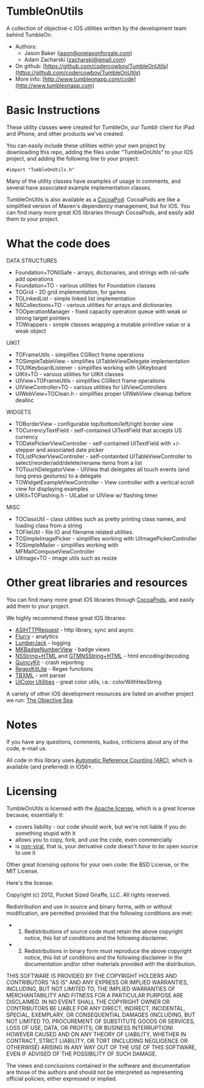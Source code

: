 TumbleOnUtils
==============

A collection of objective-c IOS utilities written by the development team behind TumbleOn. 

* Authors: 
    * Jason Baker ([jason@onejasonforsale.com](mailto:jason@onejasonforsale.com)) 
    * Adam Zacharski ([zacharski@gmail.com](mailto:zacharski@gmail.com))
* On github: [https://github.com/codercowboy/TumbleOnUtils](https://github.com/codercowboy/TumbleOnUtils)
* More info: [http://www.tumbleonapp.com/code](http://www.tumbleonapp.com)

Basic Instructions
==================

These utility classes were created for TumbleOn, our Tumblr client for iPad and iPhone, and other products we've created.

You can easily include these utilities within your own project by downloading this repo, adding the files under "TumbleOnUtils" to your IOS project, and adding the following line to your project:

    #import "TumbleOnUtils.h"

Many of the utility classes have examples of usage in comments, and several have associated example implementation classes.

TumbleOnUtils is also available as a [CocoaPod](http://cocoapods.org/?q=tumble). CocoaPods are like a simplified version of Maven's dependency management, but for IOS. You can find many more great IOS libraries through CocoaPods, and easily add them to your project.  

What the code does
==================


DATA STRUCTURES

* Foundation+TONilSafe - arrays, dictionaries, and strings with nil-safe add operations
* Foundation+TO - various utilities for Foundation classes
* TOGrid - 2D grid implementation, for games
* TOLinkedList - simple linked list implementation
* NSCollections+TO - various utilities for arrays and dictionaries
* TOOperationManager - fixed capacity operation queue with weak or strong target pointers
* TOWrappers - simple classes wrapping a mutable primitive value or a weak object

UIKIT

* TOFrameUtils - simplifies CGRect frame operations
* TOSimpleTableView - simplifies UITableViewDelegate implementation
* TOUIKeyboardListener - simplifies working with UIKeyboard
* UIKit+TO - various utilities for UIKit classes
* UIView+TOFrameUtils - simplifies CGRect frame operations
* UIViewController+TO - various utilities for UIViewControllers
* UIWebView+TOClean.h - simplifies proper UIWebView cleanup before dealloc

WIDGETS

* TOBorderView - configurable top/bottom/left/right border view
* TOCurrencyTextField - self-contained UITextField that accepts US currency
* TODatePickerViewController - self-contained UITextField with +/- stepper and associated date picker
* TOListPickerViewController - self-containted UITableViewController to select/reorder/add/delete/rename items from a list
* TOTouchDelegatorView - UIView that delegates all touch events (and long press gestures) to a delegate
* TOWidgetExampleViewController - View controller with a vertical scroll view for displaying examples
* UIKit+TOFlashing.h - UILabel or UIView w/ flashing timer

MISC

* TOClassUtil - class utilities such as pretty printing class names, and loading class from a string
* TOFileUtil - file IO and filename related utilities.
* TOSimpleImagePicker - simplifies working with UIImagePickerController
* TOSimpleMailer - simplifies working with MFMailComposeViewController
* UIImage+TO - image utils such as resize


Other great libraries and resources
===================================

You can find many more great IOS libraries through [CocoaPods](http://cocoapods.org/?q=tumble), and easily add them to your project.  


We highly recommend these great IOS libraries:

* [ASIHTTPRequest](http://allseeing-i.com/ASIHTTPRequest/) - http library, sync and async
* [Flurry](http://www.flurry.com/) - analytics
* [LumberJack](https://github.com/robbiehanson/CocoaLumberjack) - logging
* [MKBadgeNumberView](https://github.com/michaelkamprath/iPhoneMK/tree/master/Views/MKNumberBadgeView) - badge views
* [NSString+HTML](https://github.com/mwaterfall/MWFeedParser/tree/master/Classes) and [GTMNSString+HTML](http://code.google.com/p/google-toolbox-for-mac/source/browse/trunk/Foundation/?r=314) - html encoding/decoding
* [QuincyKit](http://quincykit.net/) - crash reporting
* [RegexKitLite](http://regexkit.sourceforge.net/RegexKitLite/) - Regex functions
* [TBXML](http://www.tbxml.co.uk/TBXML/TBXML_Free.html) - xml parser
* [UIColor Utilities](http://arstechnica.com/apple/2009/02/iphone-development-accessing-uicolor-components/) - great color utils, i.e.: colorWithHexString

A variety of other iOS development resources are listed on another project we run: [The Objective Sea](http://www.theobjectivesea.com)

Notes
=====

If you have any questions, comments, kudos, criticisms about any of the code, e-mail us. 

All code in this library uses [Automatic Reference Counting (ARC)](http://developer.apple.com/library/mac/#releasenotes/ObjectiveC/RN-TransitioningToARC/Introduction/Introduction.html), which is available (and preferred) in IOS6+. 

Licensing
=========

TumbleOnUtils is licensed with the [Apache license](http://en.wikipedia.org/wiki/Apache_license), which is a great license because, essentially it:

* covers liability - our code should work, but we're not liable if you do something stupid with it
* allows you to copy, fork, and use the code, even commercially
* is [non-viral](http://en.wikipedia.org/wiki/Viral_license), that is, your derivative code doesn't *have to be* open source to use it

Other great licensing options for your own code: the BSD License, or the MIT License.

Here's the license:

Copyright (c) 2012, Pocket Sized Giraffe, LLC. All rights reserved.

Redistribution and use in source and binary forms, with or without
modification, are permitted provided that the following conditions are met:
* 1. Redistributions of source code must retain the above copyright notice, this
list of conditions and the following disclaimer.
* 2. Redistributions in binary form must reproduce the above copyright notice,
this list of conditions and the following disclaimer in the documentation
and/or other materials provided with the distribution.
  
THIS SOFTWARE IS PROVIDED BY THE COPYRIGHT HOLDERS AND CONTRIBUTORS "AS IS" AND
ANY EXPRESS OR IMPLIED WARRANTIES, INCLUDING, BUT NOT LIMITED TO, THE IMPLIED
WARRANTIES OF MERCHANTABILITY AND FITNESS FOR A PARTICULAR PURPOSE ARE
DISCLAIMED. IN NO EVENT SHALL THE COPYRIGHT OWNER OR CONTRIBUTORS BE LIABLE FOR
ANY DIRECT, INDIRECT, INCIDENTAL, SPECIAL, EXEMPLARY, OR CONSEQUENTIAL DAMAGES
(INCLUDING, BUT NOT LIMITED TO, PROCUREMENT OF SUBSTITUTE GOODS OR SERVICES;
LOSS OF USE, DATA, OR PROFITS; OR BUSINESS INTERRUPTION) HOWEVER CAUSED AND
ON ANY THEORY OF LIABILITY, WHETHER IN CONTRACT, STRICT LIABILITY, OR TORT
(INCLUDING NEGLIGENCE OR OTHERWISE) ARISING IN ANY WAY OUT OF THE USE OF THIS
SOFTWARE, EVEN IF ADVISED OF THE POSSIBILITY OF SUCH DAMAGE.
  
The views and conclusions contained in the software and documentation are those
of the authors and should not be interpreted as representing official policies,
either expressed or implied.
